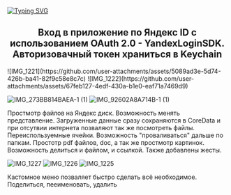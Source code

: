 [![Typing SVG](https://readme-typing-svg.herokuapp.com?color=%2336BCF7&lines=Cloud+storage+app)](https://git.io/typing-svg)

<h2 align="center">Вход в приложение по Яндекс ID с использованием OAuth 2.0 - YandexLoginSDK. Авторизовачный токен храниться в Keychain</h2>
![IMG_1221](https://github.com/user-attachments/assets/5089ad3e-5d74-426b-ba41-82f9c58e8c7c)
![IMG_1222](https://github.com/user-attachments/assets/67feb127-4edf-430a-b1e0-eaf71a7469d9)




![IMG_273BB814BAEA-1 (1)](https://github.com/user-attachments/assets/e1835e27-a8c9-41be-9984-1b419ccc79be)
![IMG_92602A8A714B-1 (1)](https://github.com/user-attachments/assets/fe513c08-4163-4088-9478-a9c37bab5b4f)

Простмотр файлов на Яндекс диск. Возможность менять представление. Загруженные данные сразу сохраняются в CoreData и при отсутвии интернета позваляют так же посмотреть файлы.
Переиспользуемные ячейки. Возможность "проваливаться" дальше по папкам. Простотр pdf файлов, doc, а так же простмотр картинок. Возможность делиться и файлом, и ссылкой. Также добавлены жесты. 

![IMG_1227](https://github.com/user-attachments/assets/3a515796-dbd1-4700-baee-b05fcba88580)
![IMG_1226](https://github.com/user-attachments/assets/b261b659-4a2c-47ee-9a3e-e44d8d009596)
![IMG_1225](https://github.com/user-attachments/assets/93e06e72-fe2c-4217-9231-1a2adf273c68)

Кастомное меню позваляет быстро сделать всё необходимое. Поделиться, пееименовать, удалить
